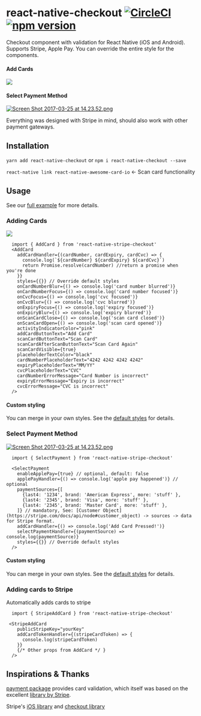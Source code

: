 # react-native-checkout [![CircleCI](https://circleci.com/gh/z-dev/react-native-checkout.svg?style=svg)](https://circleci.com/gh/z-dev/react-native-checkout) [![npm version](https://badge.fury.io/js/react-native-checkout.svg)](https://badge.fury.io/js/react-native-checkout)

Checkout component with validation for React Native (iOS and Android). Supports Stripe, Apple Pay. You can override the entire style for the components.

#### Add Cards
![](https://media.giphy.com/media/l4FGDkIm9QzGEJzMY/giphy.gif)

#### Select Payment Method
[![Screen Shot 2017-03-25 at 14.23.52.png](https://s24.postimg.org/5ukrsfl8l/Screen_Shot_2017-03-25_at_14.23.52.png)](https://postimg.org/image/ilyxyxv0h/)

Everything was designed with Stripe in mind, should also work with other payment gateways.

## Installation

`yarn add react-native-checkout` or `npm i react-native-checkout --save`

`react-native link react-native-awesome-card-io` <- Scan card functionality

## Usage

See our [full example](https://github.com/z-dev/react-native-checkout-example) for more details.

### Adding Cards

![](https://media.giphy.com/media/l4FGDkIm9QzGEJzMY/giphy.gif)
```
  import { AddCard } from 'react-native-stripe-checkout'
  <AddCard
    addCardHandler={(cardNumber, cardExpiry, cardCvc) => {
      console.log(`${cardNumber} ${cardExpiry} ${cardCvc}`)
      return Promise.resolve(cardNumber) //return a promise when you're done
    }}
    styles={{}} // Override default styles
    onCardNumberBlur={() => console.log('card number blurred')}
    onCardNumberFocus={() => console.log('card number focused')}
    onCvcFocus={() => console.log('cvc focused')}
    onCvcBlur={() => console.log('cvc blurred')}
    onExpiryFocus={() => console.log('expiry focused')}
    onExpiryBlur={() => console.log('expiry blurred')}
    onScanCardClose={() => console.log('scan card closed')}
    onScanCardOpen={() => console.log('scan card opened')}
    activityIndicatorColor="pink"
    addCardButtonText="Add Card"
    scanCardButtonText="Scan Card"
    scanCardAfterScanButtonText="Scan Card Again"
    scanCardVisible={true}
    placeholderTextColor="black"
    cardNumberPlaceholderText="4242 4242 4242 4242"
    expiryPlaceholderText="MM/YY"
    cvcPlaceholderText="CVC"
    cardNumberErrorMessage="Card Number is incorrect"
    expiryErrorMessage="Expiry is incorrect"
    cvcErrorMessage="CVC is incorrect"
  />
```

#### Custom styling

You can merge in your own styles. See the [default styles](src/components/addCard/defaultStyles.js) for details.

### Select Payment Method
[![Screen Shot 2017-03-25 at 14.23.52.png](https://s24.postimg.org/5ukrsfl8l/Screen_Shot_2017-03-25_at_14.23.52.png)](https://postimg.org/image/ilyxyxv0h/)

```
  import { SelectPayment } from 'react-native-stripe-checkout'

  <SelectPayment
    enableApplePay={true} // optional, default: false
    applePayHandler={() => console.log('apple pay happened')} // optional
    paymentSources={[
      {last4: '1234', brand: 'American Express', more: 'stuff' },
      {last4: '2345', brand: 'Visa', more: 'stuff' },
      {last4: '2345', brand: 'Master Card', more: 'stuff' },
    ]} // mandatory, See: [Customer Object](https://stripe.com/docs/api/node#customer_object) -> sources -> data for Stripe format.
    addCardHandler={() => console.log('Add Card Pressed!')}
    selectPaymentHandler={(paymentSource) => console.log(paymentSource)}
    styles={{}} // Override default styles
  />

```
#### Custom styling

You can merge in your own styles. See the [default styles](src/components/selectPayment/defaultStyles.js) for details.

### Adding cards to Stripe

Automatically adds cards to stripe

```
  import { StripeAddCard } from 'react-native-stripe-checkout'

 <StripeAddCard
    publicStripeKey="yourKey"
    addCardTokenHandler={(stripeCardToken) => {
      console.log(stripeCardToken)
    }}
    {/* Other props from AddCard */ }
  />
```

## Inspirations & Thanks

[payment package](https://github.com/jessepollak/payment) provides card validation, which itself was based on the excellent [library by Stripe](https://github.com/stripe/jquery.payment).

Stripe's [iOS library](https://stripe.com/docs/mobile/ios) and [checkout library](https://stripe.com/checkout) 
